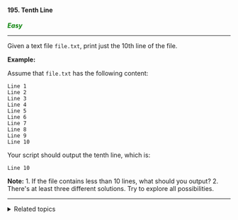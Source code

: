 #### 195. Tenth Line

<span style="color:green">***Easy***</span>
___

Given a text file `file.txt`, print just the 10th line of the file.

**Example:**

Assume that `file.txt` has the following content:

    Line 1
    Line 2
    Line 3
    Line 4
    Line 5
    Line 6
    Line 7
    Line 8
    Line 9
    Line 10 

Your script should output the tenth line, which is:

    Line 10 

**Note:**
1\. If the file contains less than 10 lines, what should you output?
2\. There's at least three different solutions. Try to explore all possibilities.
___

<details><summary>Related topics</summary>

[#Shell](https://leetcode.com/tag/shell/)

</details>